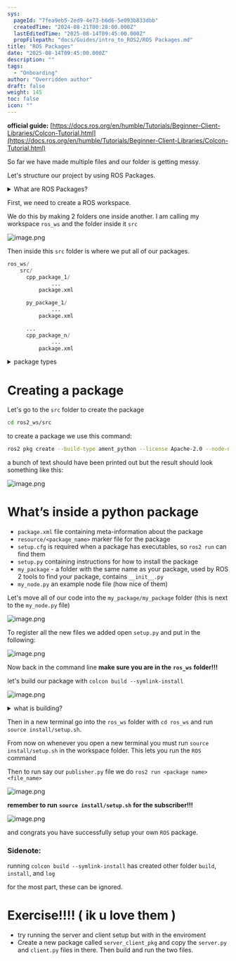 ```yaml
---
sys:
  pageId: "7fea9eb5-2ed9-4e73-b6d6-5e093b833dbb"
  createdTime: "2024-08-21T00:28:00.000Z"
  lastEditedTime: "2025-08-14T09:45:00.000Z"
  propFilepath: "docs/Guides/intro_to_ROS2/ROS Packages.md"
title: "ROS Packages"
date: "2025-08-14T09:45:00.000Z"
description: ""
tags:
  - "Onboarding"
author: "Overridden author"
draft: false
weight: 145
toc: false
icon: ""
---
```


**official guide:** [https://docs.ros.org/en/humble/Tutorials/Beginner-Client-Libraries/Colcon-Tutorial.html](https://docs.ros.org/en/humble/Tutorials/Beginner-Client-Libraries/Colcon-Tutorial.html)

So far we have made multiple files and our folder is getting messy.

Let's structure our project by using ROS Packages.

<details>
      <summary>What are ROS Packages?</summary>
      ROS Packages are, as the name implies, packages of code that are highly sharable between ROS developers.
  </details>

First, we need to create a ROS workspace.

We do this by making 2 folders one inside another. I am calling my workspace `ros_ws` and the folder inside it `src`

![image.png](https://prod-files-secure.s3.us-west-2.amazonaws.com/d518164a-d88e-44d1-a4ee-3adb3bd8bce0/70706947-fd18-4537-a67b-e12946812d31/image.png?X-Amz-Algorithm=AWS4-HMAC-SHA256&X-Amz-Content-Sha256=UNSIGNED-PAYLOAD&X-Amz-Credential=ASIAZI2LB466Y5FPAHDW%2F20250816%2Fus-west-2%2Fs3%2Faws4_request&X-Amz-Date=20250816T160933Z&X-Amz-Expires=3600&X-Amz-Security-Token=IQoJb3JpZ2luX2VjEC4aCXVzLXdlc3QtMiJIMEYCIQCZZceJvccU%2B9z7XMp%2FlfQJ8XyY9sTKmfKr03nmbHAfSwIhAM7JKOAITDerKBvk1tuniZmi7mC7PP4Y2LOYOjgs%2FnBUKv8DCHcQABoMNjM3NDIzMTgzODA1IgxCg%2B9nhRMKltAW97Yq3AME6ts%2FpwepqHam0%2FjBV%2F%2BpdjahsUA0%2BQPbomzdC%2Fdop3VZJ0VQO1H%2F%2Bli%2FokJZm4e%2FF6GQXqj6ro116eyDikxCnOzotwWxbiJLeP%2Fmw5lco1qHsU0HoBGGNjGcnAsyB0dm0lNRWFQ%2Fywyhh%2BKZt6qwyBOyCmNii1nvgaqrhf8OrpPhzzHmw1Z25ceTcWcvIlgikbdkVeipjMKNhaX%2Fvj9f8Uh2KAjPvfsePskN3yIZck4HRdcZiDXYHe07Up97agnQgEbwbf7EUT4TBYzI4a74MdV8Yywxt%2FvNIgVd%2FmW8W6hKK98Ynbo8aaV1ULrRSzoRvhUn4jb%2B4MZRvnV3Axv1ICdIazMiaOh8Vh1QN%2Bn%2FlsOBeC5KJJP%2B8s9vkLFmABwYDz8%2FKnyPG%2FEX7Oq982DZgehMS9v7mnX2A5xuV0mOBCzFu3h6GBRZwZslJZC4SB7bsUva5gTRJjkMWfiOeKqz0Co4fCYPc0WUbVr3%2F7j2DF0qY2ZP5mEz0LdRsk%2FUHR%2FtDjeYyF%2Fwxr%2BkYXls%2FuoLJiEHOg%2BDV44LKOdNOIdv7Ycl4hZD27a1pNNSsKovSXGKkAxB6TptUJGb5C43RiMTOPbL1awB0ANvI%2BL2NUJ6uPUhUxv9LZsp5rrojjCEkoLFBjqkAd23tnzVwy3cX64Afxb7SlLKuHUnhoACsY1sYijSufer%2FIkvTUoKW79MwHfn8UcSgj6Wku2ovnomjvrPAks0ENwW5104Nhi5TcVmEaCcgXeBMMnGjo4vy0zf44e6pPQiz3dNhdRAB3ZHl9BR4LZIFv3Q4fifJkre7DVt6u9kTRyIbnYkoWkNEqwUPWHK7lCO%2FPyi8tdRGRjBrMY6VNtzp%2FkZkqOh&X-Amz-Signature=347966d1bed6e5fe9b05d2e557303bf9c07ced0d2daf086c34ff7167f84ce818&X-Amz-SignedHeaders=host&x-amz-checksum-mode=ENABLED&x-id=GetObject)

Then inside this `src` folder is where we put all of our packages.

```python
ros_ws/
    src/
      cpp_package_1/
		      ...
          package.xml

      py_package_1/
		      ...
          package.xml

      ...
      cpp_package_n/
		      ...
          package.xml

```

<details>
      <summary>package types</summary>
      packages can be either `C++` or python.
  </details>

# Creating a package

Let's go to the `src` folder to create the package

```bash
cd ros2_ws/src
```

to create a package we use this command:

```bash
ros2 pkg create --build-type ament_python --license Apache-2.0 --node-name my_node my_package
```

a bunch of text should have been printed out but the result should look something like this:

![image.png](https://prod-files-secure.s3.us-west-2.amazonaws.com/d518164a-d88e-44d1-a4ee-3adb3bd8bce0/e6cf1e3f-8512-4a3e-b131-079f800bf3e8/image.png?X-Amz-Algorithm=AWS4-HMAC-SHA256&X-Amz-Content-Sha256=UNSIGNED-PAYLOAD&X-Amz-Credential=ASIAZI2LB466Y5FPAHDW%2F20250816%2Fus-west-2%2Fs3%2Faws4_request&X-Amz-Date=20250816T160933Z&X-Amz-Expires=3600&X-Amz-Security-Token=IQoJb3JpZ2luX2VjEC4aCXVzLXdlc3QtMiJIMEYCIQCZZceJvccU%2B9z7XMp%2FlfQJ8XyY9sTKmfKr03nmbHAfSwIhAM7JKOAITDerKBvk1tuniZmi7mC7PP4Y2LOYOjgs%2FnBUKv8DCHcQABoMNjM3NDIzMTgzODA1IgxCg%2B9nhRMKltAW97Yq3AME6ts%2FpwepqHam0%2FjBV%2F%2BpdjahsUA0%2BQPbomzdC%2Fdop3VZJ0VQO1H%2F%2Bli%2FokJZm4e%2FF6GQXqj6ro116eyDikxCnOzotwWxbiJLeP%2Fmw5lco1qHsU0HoBGGNjGcnAsyB0dm0lNRWFQ%2Fywyhh%2BKZt6qwyBOyCmNii1nvgaqrhf8OrpPhzzHmw1Z25ceTcWcvIlgikbdkVeipjMKNhaX%2Fvj9f8Uh2KAjPvfsePskN3yIZck4HRdcZiDXYHe07Up97agnQgEbwbf7EUT4TBYzI4a74MdV8Yywxt%2FvNIgVd%2FmW8W6hKK98Ynbo8aaV1ULrRSzoRvhUn4jb%2B4MZRvnV3Axv1ICdIazMiaOh8Vh1QN%2Bn%2FlsOBeC5KJJP%2B8s9vkLFmABwYDz8%2FKnyPG%2FEX7Oq982DZgehMS9v7mnX2A5xuV0mOBCzFu3h6GBRZwZslJZC4SB7bsUva5gTRJjkMWfiOeKqz0Co4fCYPc0WUbVr3%2F7j2DF0qY2ZP5mEz0LdRsk%2FUHR%2FtDjeYyF%2Fwxr%2BkYXls%2FuoLJiEHOg%2BDV44LKOdNOIdv7Ycl4hZD27a1pNNSsKovSXGKkAxB6TptUJGb5C43RiMTOPbL1awB0ANvI%2BL2NUJ6uPUhUxv9LZsp5rrojjCEkoLFBjqkAd23tnzVwy3cX64Afxb7SlLKuHUnhoACsY1sYijSufer%2FIkvTUoKW79MwHfn8UcSgj6Wku2ovnomjvrPAks0ENwW5104Nhi5TcVmEaCcgXeBMMnGjo4vy0zf44e6pPQiz3dNhdRAB3ZHl9BR4LZIFv3Q4fifJkre7DVt6u9kTRyIbnYkoWkNEqwUPWHK7lCO%2FPyi8tdRGRjBrMY6VNtzp%2FkZkqOh&X-Amz-Signature=3fd1b9aab3a2160ffa14e43cd01b443f59df87c0bef9de2beedac59040c9d065&X-Amz-SignedHeaders=host&x-amz-checksum-mode=ENABLED&x-id=GetObject)

# What’s inside a python package

- `package.xml` file containing meta-information about the package
- `resource/<package_name>` marker file for the package
- `setup.cfg` is required when a package has executables, so `ros2 run` can find them
- `setup.py` containing instructions for how to install the package
- `my_package` - a folder with the same name as your package, used by ROS 2 tools to find your package, contains `__init__.py`
- `my_node.py` an example node file (how nice of them)

Let's move all of our code into the `my_package/my_package` folder (this is next to the `my_node.py` file)

![image.png](https://prod-files-secure.s3.us-west-2.amazonaws.com/d518164a-d88e-44d1-a4ee-3adb3bd8bce0/9ce58f11-0da9-4d3e-b86d-506a9685d378/image.png?X-Amz-Algorithm=AWS4-HMAC-SHA256&X-Amz-Content-Sha256=UNSIGNED-PAYLOAD&X-Amz-Credential=ASIAZI2LB466Y5FPAHDW%2F20250816%2Fus-west-2%2Fs3%2Faws4_request&X-Amz-Date=20250816T160933Z&X-Amz-Expires=3600&X-Amz-Security-Token=IQoJb3JpZ2luX2VjEC4aCXVzLXdlc3QtMiJIMEYCIQCZZceJvccU%2B9z7XMp%2FlfQJ8XyY9sTKmfKr03nmbHAfSwIhAM7JKOAITDerKBvk1tuniZmi7mC7PP4Y2LOYOjgs%2FnBUKv8DCHcQABoMNjM3NDIzMTgzODA1IgxCg%2B9nhRMKltAW97Yq3AME6ts%2FpwepqHam0%2FjBV%2F%2BpdjahsUA0%2BQPbomzdC%2Fdop3VZJ0VQO1H%2F%2Bli%2FokJZm4e%2FF6GQXqj6ro116eyDikxCnOzotwWxbiJLeP%2Fmw5lco1qHsU0HoBGGNjGcnAsyB0dm0lNRWFQ%2Fywyhh%2BKZt6qwyBOyCmNii1nvgaqrhf8OrpPhzzHmw1Z25ceTcWcvIlgikbdkVeipjMKNhaX%2Fvj9f8Uh2KAjPvfsePskN3yIZck4HRdcZiDXYHe07Up97agnQgEbwbf7EUT4TBYzI4a74MdV8Yywxt%2FvNIgVd%2FmW8W6hKK98Ynbo8aaV1ULrRSzoRvhUn4jb%2B4MZRvnV3Axv1ICdIazMiaOh8Vh1QN%2Bn%2FlsOBeC5KJJP%2B8s9vkLFmABwYDz8%2FKnyPG%2FEX7Oq982DZgehMS9v7mnX2A5xuV0mOBCzFu3h6GBRZwZslJZC4SB7bsUva5gTRJjkMWfiOeKqz0Co4fCYPc0WUbVr3%2F7j2DF0qY2ZP5mEz0LdRsk%2FUHR%2FtDjeYyF%2Fwxr%2BkYXls%2FuoLJiEHOg%2BDV44LKOdNOIdv7Ycl4hZD27a1pNNSsKovSXGKkAxB6TptUJGb5C43RiMTOPbL1awB0ANvI%2BL2NUJ6uPUhUxv9LZsp5rrojjCEkoLFBjqkAd23tnzVwy3cX64Afxb7SlLKuHUnhoACsY1sYijSufer%2FIkvTUoKW79MwHfn8UcSgj6Wku2ovnomjvrPAks0ENwW5104Nhi5TcVmEaCcgXeBMMnGjo4vy0zf44e6pPQiz3dNhdRAB3ZHl9BR4LZIFv3Q4fifJkre7DVt6u9kTRyIbnYkoWkNEqwUPWHK7lCO%2FPyi8tdRGRjBrMY6VNtzp%2FkZkqOh&X-Amz-Signature=5c90fc5b2cd3e7e4fba53cc5cb04cd8a57820561ca44f12a25dd448d6414d453&X-Amz-SignedHeaders=host&x-amz-checksum-mode=ENABLED&x-id=GetObject)

To register all the new files we added open `setup.py` and put in the following:

![image.png](https://prod-files-secure.s3.us-west-2.amazonaws.com/d518164a-d88e-44d1-a4ee-3adb3bd8bce0/1cd7c262-4cae-4496-9d75-c178537d24a2/image.png?X-Amz-Algorithm=AWS4-HMAC-SHA256&X-Amz-Content-Sha256=UNSIGNED-PAYLOAD&X-Amz-Credential=ASIAZI2LB466Y5FPAHDW%2F20250816%2Fus-west-2%2Fs3%2Faws4_request&X-Amz-Date=20250816T160933Z&X-Amz-Expires=3600&X-Amz-Security-Token=IQoJb3JpZ2luX2VjEC4aCXVzLXdlc3QtMiJIMEYCIQCZZceJvccU%2B9z7XMp%2FlfQJ8XyY9sTKmfKr03nmbHAfSwIhAM7JKOAITDerKBvk1tuniZmi7mC7PP4Y2LOYOjgs%2FnBUKv8DCHcQABoMNjM3NDIzMTgzODA1IgxCg%2B9nhRMKltAW97Yq3AME6ts%2FpwepqHam0%2FjBV%2F%2BpdjahsUA0%2BQPbomzdC%2Fdop3VZJ0VQO1H%2F%2Bli%2FokJZm4e%2FF6GQXqj6ro116eyDikxCnOzotwWxbiJLeP%2Fmw5lco1qHsU0HoBGGNjGcnAsyB0dm0lNRWFQ%2Fywyhh%2BKZt6qwyBOyCmNii1nvgaqrhf8OrpPhzzHmw1Z25ceTcWcvIlgikbdkVeipjMKNhaX%2Fvj9f8Uh2KAjPvfsePskN3yIZck4HRdcZiDXYHe07Up97agnQgEbwbf7EUT4TBYzI4a74MdV8Yywxt%2FvNIgVd%2FmW8W6hKK98Ynbo8aaV1ULrRSzoRvhUn4jb%2B4MZRvnV3Axv1ICdIazMiaOh8Vh1QN%2Bn%2FlsOBeC5KJJP%2B8s9vkLFmABwYDz8%2FKnyPG%2FEX7Oq982DZgehMS9v7mnX2A5xuV0mOBCzFu3h6GBRZwZslJZC4SB7bsUva5gTRJjkMWfiOeKqz0Co4fCYPc0WUbVr3%2F7j2DF0qY2ZP5mEz0LdRsk%2FUHR%2FtDjeYyF%2Fwxr%2BkYXls%2FuoLJiEHOg%2BDV44LKOdNOIdv7Ycl4hZD27a1pNNSsKovSXGKkAxB6TptUJGb5C43RiMTOPbL1awB0ANvI%2BL2NUJ6uPUhUxv9LZsp5rrojjCEkoLFBjqkAd23tnzVwy3cX64Afxb7SlLKuHUnhoACsY1sYijSufer%2FIkvTUoKW79MwHfn8UcSgj6Wku2ovnomjvrPAks0ENwW5104Nhi5TcVmEaCcgXeBMMnGjo4vy0zf44e6pPQiz3dNhdRAB3ZHl9BR4LZIFv3Q4fifJkre7DVt6u9kTRyIbnYkoWkNEqwUPWHK7lCO%2FPyi8tdRGRjBrMY6VNtzp%2FkZkqOh&X-Amz-Signature=728e96096023ba329c567c63cd868bc8cd76eaf562279658cddec764f90d8d34&X-Amz-SignedHeaders=host&x-amz-checksum-mode=ENABLED&x-id=GetObject)

Now back in the command line **make sure you are in the** **`ros_ws`** **folder!!!**

let's build our package with `colcon build --symlink-install`

![image.png](https://prod-files-secure.s3.us-west-2.amazonaws.com/d518164a-d88e-44d1-a4ee-3adb3bd8bce0/2f2a0d27-b173-48fd-b189-5f5c0ce65619/image.png?X-Amz-Algorithm=AWS4-HMAC-SHA256&X-Amz-Content-Sha256=UNSIGNED-PAYLOAD&X-Amz-Credential=ASIAZI2LB466Y5FPAHDW%2F20250816%2Fus-west-2%2Fs3%2Faws4_request&X-Amz-Date=20250816T160933Z&X-Amz-Expires=3600&X-Amz-Security-Token=IQoJb3JpZ2luX2VjEC4aCXVzLXdlc3QtMiJIMEYCIQCZZceJvccU%2B9z7XMp%2FlfQJ8XyY9sTKmfKr03nmbHAfSwIhAM7JKOAITDerKBvk1tuniZmi7mC7PP4Y2LOYOjgs%2FnBUKv8DCHcQABoMNjM3NDIzMTgzODA1IgxCg%2B9nhRMKltAW97Yq3AME6ts%2FpwepqHam0%2FjBV%2F%2BpdjahsUA0%2BQPbomzdC%2Fdop3VZJ0VQO1H%2F%2Bli%2FokJZm4e%2FF6GQXqj6ro116eyDikxCnOzotwWxbiJLeP%2Fmw5lco1qHsU0HoBGGNjGcnAsyB0dm0lNRWFQ%2Fywyhh%2BKZt6qwyBOyCmNii1nvgaqrhf8OrpPhzzHmw1Z25ceTcWcvIlgikbdkVeipjMKNhaX%2Fvj9f8Uh2KAjPvfsePskN3yIZck4HRdcZiDXYHe07Up97agnQgEbwbf7EUT4TBYzI4a74MdV8Yywxt%2FvNIgVd%2FmW8W6hKK98Ynbo8aaV1ULrRSzoRvhUn4jb%2B4MZRvnV3Axv1ICdIazMiaOh8Vh1QN%2Bn%2FlsOBeC5KJJP%2B8s9vkLFmABwYDz8%2FKnyPG%2FEX7Oq982DZgehMS9v7mnX2A5xuV0mOBCzFu3h6GBRZwZslJZC4SB7bsUva5gTRJjkMWfiOeKqz0Co4fCYPc0WUbVr3%2F7j2DF0qY2ZP5mEz0LdRsk%2FUHR%2FtDjeYyF%2Fwxr%2BkYXls%2FuoLJiEHOg%2BDV44LKOdNOIdv7Ycl4hZD27a1pNNSsKovSXGKkAxB6TptUJGb5C43RiMTOPbL1awB0ANvI%2BL2NUJ6uPUhUxv9LZsp5rrojjCEkoLFBjqkAd23tnzVwy3cX64Afxb7SlLKuHUnhoACsY1sYijSufer%2FIkvTUoKW79MwHfn8UcSgj6Wku2ovnomjvrPAks0ENwW5104Nhi5TcVmEaCcgXeBMMnGjo4vy0zf44e6pPQiz3dNhdRAB3ZHl9BR4LZIFv3Q4fifJkre7DVt6u9kTRyIbnYkoWkNEqwUPWHK7lCO%2FPyi8tdRGRjBrMY6VNtzp%2FkZkqOh&X-Amz-Signature=94f45b582c8764d0d0b3f42221b5b5e2ef8f6178b6ba9866fc087e7fee89a354&X-Amz-SignedHeaders=host&x-amz-checksum-mode=ENABLED&x-id=GetObject)

<details>

<summary>what is building?</summary>

if you are a CS major at Rose-Hulman you will learn the answer to this in CSSE132

but TLDR; is it combines all the code files into one program that can be run easily 

</details>

Then in a new terminal go into the `ros_ws` folder with `cd ros_ws` and run `source install/setup.sh`. 

From now on whenever you open a new terminal you must run `source install/setup.sh` in the workspace folder. This lets you run the `ROS` command

Then to run say our `publisher.py` file we do `ros2 run <package name> <file_name>`

![image.png](https://prod-files-secure.s3.us-west-2.amazonaws.com/d518164a-d88e-44d1-a4ee-3adb3bd8bce0/4f4b1219-3a44-4632-aa0a-ce3471699f59/image.png?X-Amz-Algorithm=AWS4-HMAC-SHA256&X-Amz-Content-Sha256=UNSIGNED-PAYLOAD&X-Amz-Credential=ASIAZI2LB466Y5FPAHDW%2F20250816%2Fus-west-2%2Fs3%2Faws4_request&X-Amz-Date=20250816T160933Z&X-Amz-Expires=3600&X-Amz-Security-Token=IQoJb3JpZ2luX2VjEC4aCXVzLXdlc3QtMiJIMEYCIQCZZceJvccU%2B9z7XMp%2FlfQJ8XyY9sTKmfKr03nmbHAfSwIhAM7JKOAITDerKBvk1tuniZmi7mC7PP4Y2LOYOjgs%2FnBUKv8DCHcQABoMNjM3NDIzMTgzODA1IgxCg%2B9nhRMKltAW97Yq3AME6ts%2FpwepqHam0%2FjBV%2F%2BpdjahsUA0%2BQPbomzdC%2Fdop3VZJ0VQO1H%2F%2Bli%2FokJZm4e%2FF6GQXqj6ro116eyDikxCnOzotwWxbiJLeP%2Fmw5lco1qHsU0HoBGGNjGcnAsyB0dm0lNRWFQ%2Fywyhh%2BKZt6qwyBOyCmNii1nvgaqrhf8OrpPhzzHmw1Z25ceTcWcvIlgikbdkVeipjMKNhaX%2Fvj9f8Uh2KAjPvfsePskN3yIZck4HRdcZiDXYHe07Up97agnQgEbwbf7EUT4TBYzI4a74MdV8Yywxt%2FvNIgVd%2FmW8W6hKK98Ynbo8aaV1ULrRSzoRvhUn4jb%2B4MZRvnV3Axv1ICdIazMiaOh8Vh1QN%2Bn%2FlsOBeC5KJJP%2B8s9vkLFmABwYDz8%2FKnyPG%2FEX7Oq982DZgehMS9v7mnX2A5xuV0mOBCzFu3h6GBRZwZslJZC4SB7bsUva5gTRJjkMWfiOeKqz0Co4fCYPc0WUbVr3%2F7j2DF0qY2ZP5mEz0LdRsk%2FUHR%2FtDjeYyF%2Fwxr%2BkYXls%2FuoLJiEHOg%2BDV44LKOdNOIdv7Ycl4hZD27a1pNNSsKovSXGKkAxB6TptUJGb5C43RiMTOPbL1awB0ANvI%2BL2NUJ6uPUhUxv9LZsp5rrojjCEkoLFBjqkAd23tnzVwy3cX64Afxb7SlLKuHUnhoACsY1sYijSufer%2FIkvTUoKW79MwHfn8UcSgj6Wku2ovnomjvrPAks0ENwW5104Nhi5TcVmEaCcgXeBMMnGjo4vy0zf44e6pPQiz3dNhdRAB3ZHl9BR4LZIFv3Q4fifJkre7DVt6u9kTRyIbnYkoWkNEqwUPWHK7lCO%2FPyi8tdRGRjBrMY6VNtzp%2FkZkqOh&X-Amz-Signature=77f157f71f28425d4a464e2130f59c8306c372f8535973e678957b342a066280&X-Amz-SignedHeaders=host&x-amz-checksum-mode=ENABLED&x-id=GetObject)

**remember to run** **`source install/setup.sh`** **for the subscriber!!!**

![image.png](https://prod-files-secure.s3.us-west-2.amazonaws.com/d518164a-d88e-44d1-a4ee-3adb3bd8bce0/02121119-dad4-49ec-8356-c956108b4243/image.png?X-Amz-Algorithm=AWS4-HMAC-SHA256&X-Amz-Content-Sha256=UNSIGNED-PAYLOAD&X-Amz-Credential=ASIAZI2LB466Y5FPAHDW%2F20250816%2Fus-west-2%2Fs3%2Faws4_request&X-Amz-Date=20250816T160933Z&X-Amz-Expires=3600&X-Amz-Security-Token=IQoJb3JpZ2luX2VjEC4aCXVzLXdlc3QtMiJIMEYCIQCZZceJvccU%2B9z7XMp%2FlfQJ8XyY9sTKmfKr03nmbHAfSwIhAM7JKOAITDerKBvk1tuniZmi7mC7PP4Y2LOYOjgs%2FnBUKv8DCHcQABoMNjM3NDIzMTgzODA1IgxCg%2B9nhRMKltAW97Yq3AME6ts%2FpwepqHam0%2FjBV%2F%2BpdjahsUA0%2BQPbomzdC%2Fdop3VZJ0VQO1H%2F%2Bli%2FokJZm4e%2FF6GQXqj6ro116eyDikxCnOzotwWxbiJLeP%2Fmw5lco1qHsU0HoBGGNjGcnAsyB0dm0lNRWFQ%2Fywyhh%2BKZt6qwyBOyCmNii1nvgaqrhf8OrpPhzzHmw1Z25ceTcWcvIlgikbdkVeipjMKNhaX%2Fvj9f8Uh2KAjPvfsePskN3yIZck4HRdcZiDXYHe07Up97agnQgEbwbf7EUT4TBYzI4a74MdV8Yywxt%2FvNIgVd%2FmW8W6hKK98Ynbo8aaV1ULrRSzoRvhUn4jb%2B4MZRvnV3Axv1ICdIazMiaOh8Vh1QN%2Bn%2FlsOBeC5KJJP%2B8s9vkLFmABwYDz8%2FKnyPG%2FEX7Oq982DZgehMS9v7mnX2A5xuV0mOBCzFu3h6GBRZwZslJZC4SB7bsUva5gTRJjkMWfiOeKqz0Co4fCYPc0WUbVr3%2F7j2DF0qY2ZP5mEz0LdRsk%2FUHR%2FtDjeYyF%2Fwxr%2BkYXls%2FuoLJiEHOg%2BDV44LKOdNOIdv7Ycl4hZD27a1pNNSsKovSXGKkAxB6TptUJGb5C43RiMTOPbL1awB0ANvI%2BL2NUJ6uPUhUxv9LZsp5rrojjCEkoLFBjqkAd23tnzVwy3cX64Afxb7SlLKuHUnhoACsY1sYijSufer%2FIkvTUoKW79MwHfn8UcSgj6Wku2ovnomjvrPAks0ENwW5104Nhi5TcVmEaCcgXeBMMnGjo4vy0zf44e6pPQiz3dNhdRAB3ZHl9BR4LZIFv3Q4fifJkre7DVt6u9kTRyIbnYkoWkNEqwUPWHK7lCO%2FPyi8tdRGRjBrMY6VNtzp%2FkZkqOh&X-Amz-Signature=c6e8ed5d52bdb6d7f17e5577cd763cc57b92b1e14a7543301cf62188875f6348&X-Amz-SignedHeaders=host&x-amz-checksum-mode=ENABLED&x-id=GetObject)

and congrats you have successfully setup your own `ROS` package.

### Sidenote:

running `colcon build --symlink-install` has created other folder `build`, `install`, and `log`

for the most part, these can be ignored.

# Exercise!!!! ( ik u love them )

- try running the server and client setup but with in the enviroment
- Create a new package called `server_client_pkg` and copy the `server.py` and `client.py` files in there. Then build and run the two files.
